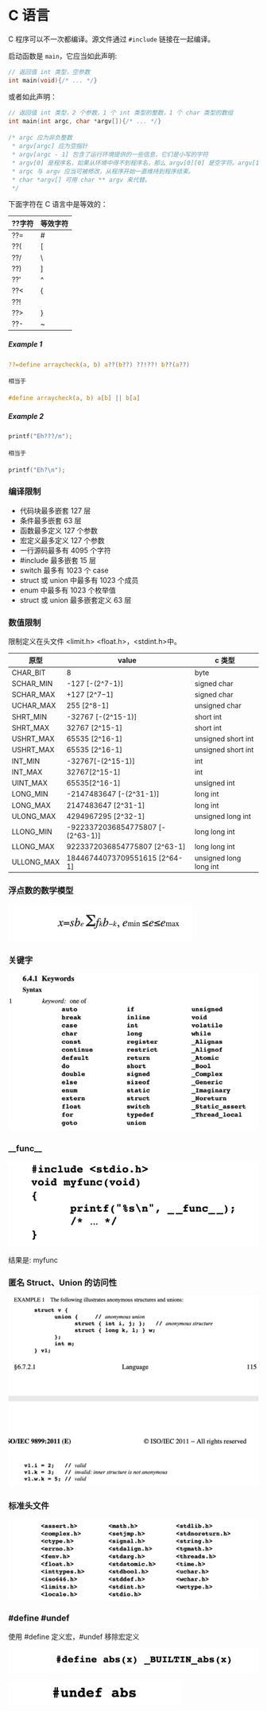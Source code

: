 # C 语言

C 程序可以不一次都编译。源文件通过 `#include` 链接在一起编译。

启动函数是 `main`，它应当如此声明:

```c
// 返回值 int 类型，空参数
int main(void){/* ... */}
```

或者如此声明：

```c
// 返回值 int 类型，2 个参数，1 个 int 类型的整数，1 个 char 类型的数组
int main(int argc, char *argv[]){/* ... */}

/* argc 应为非负整数
 * argv[argc] 应为空指针
 * argv[argc - 1] 包含了运行环境提供的一些信息，它们是小写的字符
 * argv[0] 是程序名，如果从环境中得不到程序名，那么 argv[0][0] 是空字符。argv[1] 及以后的表示从外部传入的参数。
 * argc 与 argv 应当可被修改，从程序开始一直维持到程序结束。
 * char *argv[] 可用 char ** argv 来代替。
 */
```

下面字符在 C 语言中是等效的：

??字符 | 等效字符
---------|---------
??= | #
??( | [
??/ | \
??) | ]
??' | ^
??< | {
??! | |
??> | }
??- | ~

##### Example 1

```c
??=define arraycheck(a, b) a??(b??) ??!??! b??(a??)

相当于

#define arraycheck(a, b) a[b] || b[a]
```

##### Example 2

```c
printf("Eh???/n");

相当于

printf("Eh?\n");
```

### 编译限制

- 代码块最多嵌套 127 层
- 条件最多嵌套 63 层
- 函数最多定义 127 个参数
- 宏定义最多定义 127 个参数
- 一行源码最多有 4095 个字符
- #include 最多嵌套 15 层
- switch 最多有 1023 个 case
- struct 或 union 中最多有 1023 个成员
- enum 中最多有 1023 个枚举值
- struct 或 union 最多嵌套定义 63 层

### 数值限制

限制定义在头文件 <limit.h> <float.h>，<stdint.h>中。

原型 | value | c 类型
---------|---------|---------
CHAR_BIT | 8 | byte
SCHAR_MIN | -127 [-(2^7-1)] | signed char
SCHAR_MAX | +127 [2^7−1] | signed char
UCHAR_MAX | 255 [2^8-1] | unsigned char
SHRT_MIN | -32767 [-(2^15-1)]| short int
SHRT_MAX | 32767 [2^15-1] | short int
USHRT_MAX | 65535 [2^16-1] | unsigned short int
USHRT_MAX | 65535 [2^16-1] | unsigned short int
INT_MIN | -32767[-(2^15-1)] | int
INT_MAX | 32767[2^15-1] | int
UINT_MAX | 65535[2^16-1] | unsigned int
LONG_MIN | -2147483647 [-(2^31-1)] | long int
LONG_MAX | 2147483647 [2^31-1] | long int
ULONG_MAX | 4294967295 [2^32-1] | unsigned long int
LLONG_MIN | -9223372036854775807 [-(2^63-1)] | long long int
LLONG_MAX | 9223372036854775807 [2^63-1] | long long int
ULLONG_MAX | 18446744073709551615 [2^64-1] | unsigned long long int

### 浮点数的数学模型

![float Math Model](./images/floatMath.png)

### 关键字

![keyword](./images/keyword.png)

### \_\_func\_\_

![__func__](./images/func.png)

结果是: myfunc

### 匿名 Struct、Union 的访问性

![](./images/example1.png)

### 标准头文件

![standardHeader](./images/standardHeader.png)

### \#define \#undef

使用 #define 定义宏，#undef 移除宏定义

![define](./images/define.png)

![undef](./images/undef.png)

